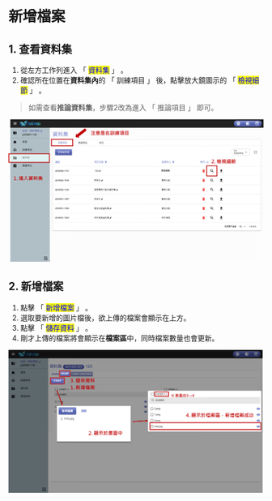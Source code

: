 # 新增檔案

## 1. 查看資料集

1. 從左方工作列進入 「 <mark style="color:blue;">資料集</mark> 」 。
2. 確認所在位置在**資料集內**的 「 訓練項目 」 後，點擊放大鏡圖示的 「 <mark style="color:blue;">檢視細節</mark> 」 。

> 如需查看**推論資料集**，步驟2改為進入 「 推論項目 」 即可。


![alt text](image-2.png)

## 2. 新增檔案

1. 點擊 「 <mark style="color:blue;">新增檔案</mark> 」 。
2. 選取要新增的圖片檔後，欲上傳的檔案會顯示在上方。
3. 點擊 「 <mark style="color:blue;">儲存資料</mark> 」 。
4. 剛才上傳的檔案將會顯示在**檔案區**中，同時檔案數量也會更新。

![alt text](image-3.png)
